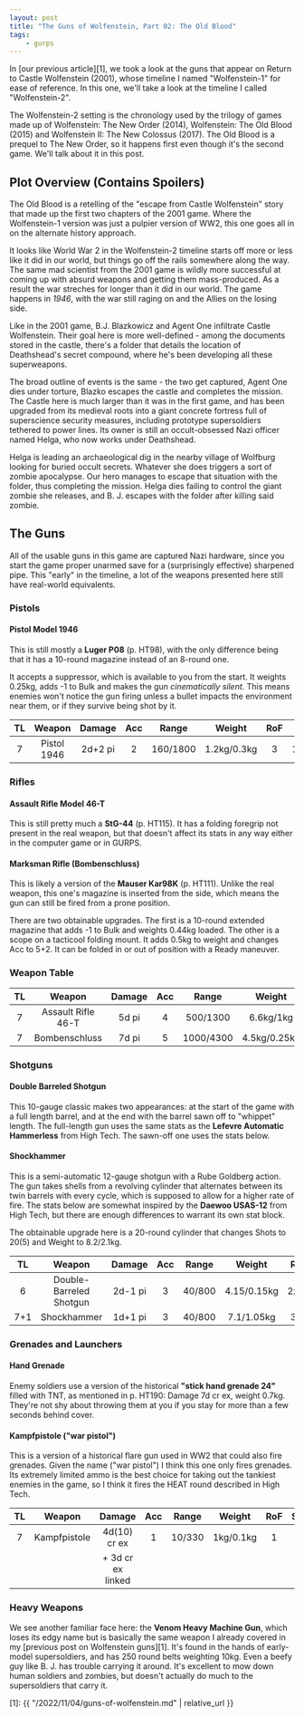 ```yaml
---
layout: post
title: "The Guns of Wolfenstein, Part 02: The Old Blood"
tags:
    - gurps
---
```


In [our previous article][1], we took a look at the guns that appear on Return
to Castle Wolfenstein (2001), whose timeline I named "Wolfenstein-1" for ease of
reference. In this one, we'll take a look at the timeline I called
"Wolfenstein-2".

The Wolfenstein-2 setting is the chronology used by the trilogy of games made up
of Wolfenstein: The New Order (2014), Wolfenstein: The Old Blood (2015) and
Wolfenstein II: The New Colossus (2017). The Old Blood is a prequel to The New
Order, so it happens first even though it's the second game. We'll talk about it
in this post.

## Plot Overview (Contains Spoilers)

The Old Blood is a retelling of the "escape from Castle Wolfenstein" story that
made up the first two chapters of the 2001 game. Where the Wolfenstein-1 version
was just a pulpier version of WW2, this one goes all in on the alternate history
approach.

It looks like World War 2 in the Wolfenstein-2 timeline starts off more or less
like it did in our world, but things go off the rails somewhere along the
way. The same mad scientist from the 2001 game is wildly more successful at
coming up with absurd weapons and getting them mass-produced. As a result the
war streches for longer than it did in our world. The game happens in _1946_,
with the war still raging on and the Allies on the losing side.

Like in the 2001 game, B.J. Blazkowicz and Agent One infiltrate Castle
Wolfenstein. Their goal here is more well-defined - among the documents stored
in the castle, there's a folder that details the location of Deathshead's secret
compound, where he's been developing all these superweapons.

The broad outline of events is the same - the two get captured, Agent One dies
under torture, Blazko escapes the castle and completes the mission. The Castle
here is much larger than it was in the first game, and has been upgraded from
its medieval roots into a giant concrete fortress full of superscience security
measures, including prototype supersoldiers tethered to power lines. Its owner
is still an occult-obsessed Nazi officer named Helga, who now works under
Deathshead.

Helga is leading an archaeological dig in the nearby village of Wolfburg looking
for buried occult secrets. Whatever she does triggers a sort of zombie
apocalypse. Our hero manages to escape that situation with the folder, thus
completing the mission. Helga dies failing to control the giant zombie she
releases, and B. J. escapes with the folder after killing said zombie.

## The Guns

All of the usable guns in this game are captured Nazi hardware, since you start
the game proper unarmed save for a (surprisingly effective) sharpened pipe. This
"early" in the timeline, a lot of the weapons presented here still have
real-world equivalents.


### Pistols

#### Pistol Model 1946

This is still mostly a **Luger P08** (p. HT98), with the only difference being
that it has a 10-round magazine instead of an 8-round one.

It accepts a suppressor, which is available to you from the start. It weights
0.25kg, adds -1 to Bulk and makes the gun _cinematically silent_. This means
enemies won't notice the gun firing unless a bullet impacts the environment near
them, or if they survive being shot by it.

| TL | Weapon      | Damage  | Acc | Range    | Weight      | RoF | Shots   | ST | Bulk | Rcl |
|:--:|:-----------:|:-------:|:---:|:--------:|:-----------:|:---:|:-------:|:--:|:----:|:----|
| 7  | Pistol 1946 | 2d+2 pi | 2   | 160/1800 | 1.2kg/0.3kg | 3   | 10+1(3) | 10 | -2   | 3   |


### Rifles

#### Assault Rifle Model 46-T

This is still pretty much a **StG-44** (p. HT115). It has a folding foregrip not
present in the real weapon, but that doesn't affect its stats in any way either
in the computer game or in GURPS.

#### Marksman Rifle (Bombenschluss)

This is likely a version of the **Mauser Kar98K** (p. HT111). Unlike the real
weapon, this one's magazine is inserted from the side, which means the gun can
still be fired from a prone position.

There are two obtainable upgrades. The first is a 10-round extended magazine
that adds -1 to Bulk and weights 0.44kg loaded. The other is a scope on a
tacticool folding mount. It adds 0.5kg to weight and changes Acc to 5+2. It can
be folded in or out of position with a Ready maneuver.

### Weapon Table

| TL | Weapon             | Damage | Acc | Range     | Weight        | RoF | Shots  | ST  | Bulk | Rcl |
|:--:|:------------------:|:------:|:---:|:---------:|:-------------:|:---:|:------:|:---:|:----:|:----|
| 7  | Assault Rifle 46-T | 5d pi  | 4   | 500/1300  | 6.6kg/1kg     | 8   | 30(3)  | 9†  | -5   | 2   |
| 7  | Bombenschluss      | 7d pi  | 5   | 1000/4300 | 4.5kg/0.25kg | 1   | 5+1(3) | 10† | -4   | 4   |


### Shotguns

#### Double Barreled Shotgun

This 10-gauge classic makes two appearances: at the start of the game with a
full length barrel, and at the end with the barrel sawn off to "whippet"
length. The full-length gun uses the same stats as the **Lefevre Automatic
Hammerless** from High Tech. The sawn-off one uses the stats below.

#### Shockhammer

This is a semi-automatic 12-gauge shotgun with a Rube Goldberg action. The gun
takes shells from a revolving cylinder that alternates between its twin barrels
with every cycle, which is supposed to allow for a higher rate of fire. The
stats below are somewhat inspired by the **Daewoo USAS-12** from High Tech, but
there are enough differences to warrant its own stat block.

The obtainable upgrade here is a 20-round cylinder that changes Shots to 20(5)
and Weight to 8.2/2.1kg.


| TL  | Weapon                  | Damage  | Acc | Range  | Weight      | RoF  | Shots | ST  | Bulk | Rcl |
|:---:|:-----------------------:|:-------:|:---:|:------:|:-----------:|:----:|:-----:|:---:|:----:|:----|
| 6   | Double-Barreled Shotgun | 2d-1 pi | 3   | 40/800 | 4.15/0.15kg | 2x13 | 2(3i) | 12† | -4   | 1/7 |
| 7+1 | Shockhammer             | 1d+1 pi | 3   | 40/800 | 7.1/1.05kg  | 3x9  | 10(5) | 11† | -5   | 1/3 |



### Grenades and Launchers

#### Hand Grenade

Enemy soldiers use a version of the historical **"stick hand grenade 24"**
filled with TNT, as mentioned in p. HT190: Damage 7d cr ex, weight
0.7kg. They're not shy about throwing them at you if you stay for more than a
few seconds behind cover.

#### Kampfpistole ("war pistol")

This is a version of a historical flare gun used in WW2 that could also fire
grenades. Given the name ("war pistol") I think this one only fires
grenades. Its extremely limited ammo is the best choice for taking out the
tankiest enemies in the game, so I think it fires the HEAT round described in
High Tech.

| TL | Weapon       | Damage            | Acc | Range  | Weight    | RoF | Shots | ST | Bulk | Rcl |
|:--:|:------------:|:-----------------:|:---:|:------:|:---------:|:---:|:-----:|:--:|:----:|:----|
| 7  | Kampfpistole | 4d(10) cr ex      | 1   | 10/330 | 1kg/0.1kg | 1   | 1(3)  | 8  | -2   | 2   |
|    |              | + 3d cr ex linked |     |        |           |     |       |    |      |     |

### Heavy Weapons

We see another familiar face here: the **Venom Heavy Machine Gun**, which loses
its edgy name but is basically the same weapon I already covered in my [previous
post on Wolfenstein guns][1]. It's found in the hands of early-model
supersoldiers, and has 250 round belts weighting 10kg. Even a beefy guy like
B. J. has trouble carrying it around. It's excellent to mow down human soldiers
and zombies, but doesn't actually do much to the supersoldiers that carry it.



[1]: {{ "/2022/11/04/guns-of-wolfenstein.md" | relative_url }}
